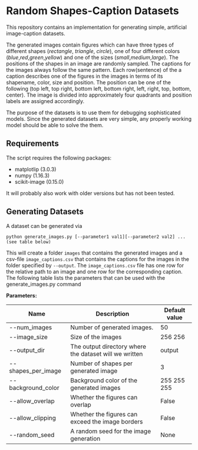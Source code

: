 # Random Shapes-Caption Datasets

This repository contains an implementation for generating simple, artificial image-caption datasets. 

The generated images contain figures which can have three types of different shapes (*rectangle*, *triangle*, *circle*), one of four different colors (*blue*,*red*,*green*,*yellow*) and one of the sizes (*small*,*medium*,*large*). The positions of the shapes in an image are randomly sampled. The captions for the images always follow the same pattern. Each row(sentence) of the a caption describes one of the figures in the images in terms of its shapename, color, size and position. The position can be one of the following (top left, top right, bottom left, bottom right, left, right, top, bottom, center). The image is divided into approximately four quadrants and position labels are assigned accordingly.

The purpose of the datasets is to use them for debugging sophisticated models. Since the generated datasets are very simple, any properly working model should be able to solve the them.

## Requirements
The script requires the following packages:
- matplotlip (3.0.3)
- numpy (1.16.3)
- scikit-image (0.15.0)

It will probably also work with older versions but has not been tested.

## Generating Datasets
A dataset can be generated via
```
python generate_images.py [--parameter1 val1][--parameter2 val2] ... (see table below)
```
This will create a folder ```images``` that contains the generated images and a csv-file ```image_captions.csv``` that contains the captions for the images in the folder specified by ```--output```.
The ```image_captions.csv``` file has one row for the relative path to an image and one row for the corresponding caption.
The following table lists the parameters that can be used with the generate_images.py command

**Parameters:**

| Name | Description | Default value |
| --- | --- | --- |
| --num\_images | Number of generated images.  | 50 |
| --image\_size | Size of the images | 256 256 | 
| --output\_dir | The output directory where the dataset will we written | output | 
| --shapes\_per\_image | Number of shapes per generated image| 3 | 
| --background\_color | Background color of the generated images | 255 255 255|
| --allow\_overlap | Whether the figures can overlap | False | 
| --allow\_clipping| Whether the figures can exceed the image borders | False | 
| --random\_seed | A random seed for the image generation| None | 



